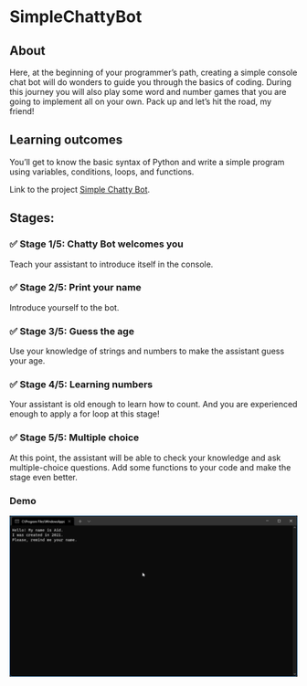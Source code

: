 # SimpleChattyBot

## About
Here, at the beginning of your programmer’s path, creating a simple console chat bot will do wonders to guide you through the basics of coding. During this journey you will also play some word and number games that you are going to implement all on your own. Pack up and let’s hit the road, my friend!

## Learning outcomes
You’ll get to know the basic syntax of Python and write a simple program using variables, conditions, loops, and functions.

Link to the project [Simple Chatty Bot](https://hyperskill.org/projects/208).

## Stages:
### :white_check_mark: Stage 1/5: Chatty Bot welcomes you
Teach your assistant to introduce itself in the console.
### :white_check_mark: Stage 2/5: Print your name
Introduce yourself to the bot.
### :white_check_mark: Stage 3/5: Guess the age
Use your knowledge of strings and numbers to make the assistant guess your age.
### :white_check_mark: Stage 4/5: Learning numbers
Your assistant is old enough to learn how to count. And you are experienced enough to apply a for loop at this stage!
### :white_check_mark: Stage 5/5: Multiple choice
At this point, the assistant will be able to check your knowledge and ask multiple-choice questions. Add some functions to your code and make the stage even better.

### Demo
![Alt-текст](https://github.com/WatherMG/SimpleChattyBot/blob/master/Simple%20Chatty%20Bot/task/bot/SimpleChatBot.gif?raw=true&v=3&s=460 "Demo")


